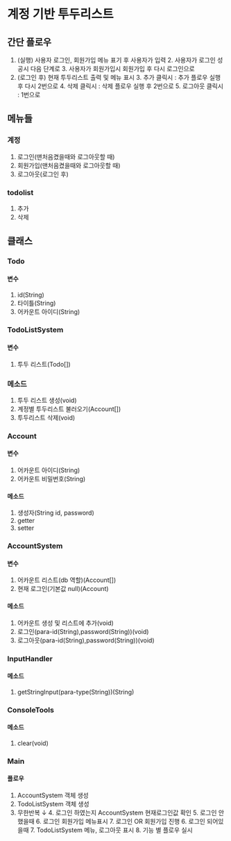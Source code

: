 # 계정 기반 투두리스트

## 간단 플로우
1. (실행) 사용자 로그인, 회원가입 메뉴 표기 후 사용자가 입력
   2. 사용자가 로그인 성공시 다음 단계로
   3. 사용자가 회원가입시 회원가입 후 다시 로그인으로
2. (로그인 후) 현재 투두리스트 출력 및 메뉴 표시
   3. 추가 클릭시 : 추가 플로우 실행 후 다시 2번으로
   4. 삭제 클릭시 : 삭제 플로우 실행 후 2번으로
   5. 로그아웃 클릭시 : 1번으로

## 메뉴들

### 계정
1. 로그인(맨처음켰을때와 로그아웃할 때)
2. 회원가입(맨처음켰을때와 로그아웃할 때)
3. 로그아웃(로그인 후)

### todolist
1. 추가
2. 삭제

## 클래스

### Todo
#### 변수
1. id(String)
2. 타이틀(String)
3. 어카운트 아이디(String)


### TodoListSystem
#### 변수
1. 투두 리스트(Todo[])

### 메소드
1. 투두 리스트 생성(void)
2. 계정별 투두리스트 불러오기(Account[])
3. 투두리스트 삭제(void)


### Account
#### 변수
1. 어카운트 아이디(String)
2. 어카운트 비밀번호(String)

#### 메소드
1. 생성자(String id, password)
2. getter
3. setter


### AccountSystem
#### 변수
1. 어카운트 리스트(db 역할)(Account[])
2. 현재 로그인(기본값 null)(Account)

#### 메소드
1. 어카운트 생성 및 리스트에 추가(void)
2. 로그인(para-id(String),password(String))(void)
3. 로그아웃(para-id(String),password(String))(void)


### InputHandler
#### 메소드
1. getStringInput(para-type(String))(String)

### ConsoleTools
#### 메소드
1. clear(void)

### Main
#### 플로우
1. AccountSystem 객체 생성
2. TodoListSystem 객체 생성
3. 무한반복 ↓
   4. 로그인 하였는지 AccountSystem 현재로그인값 확인
   5. 로그인 안했을때
      6. 로그인 회원가입 메뉴표시
      7. 로그인 OR 회원가입 진행
   6. 로그인 되어있을때
      7. TodoListSystem 메뉴, 로그아웃 표시
      8. 기능 별 플로우 실시